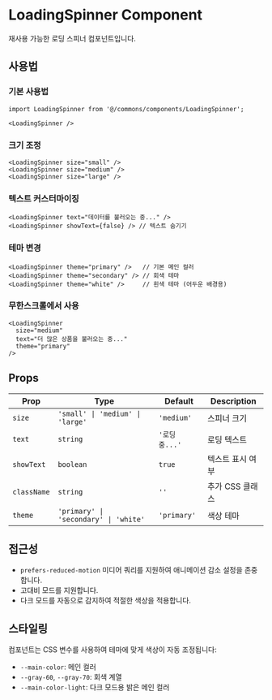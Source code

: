 # LoadingSpinner Component

재사용 가능한 로딩 스피너 컴포넌트입니다.

## 사용법

### 기본 사용법
```tsx
import LoadingSpinner from '@/commons/components/LoadingSpinner';

<LoadingSpinner />
```

### 크기 조정
```tsx
<LoadingSpinner size="small" />
<LoadingSpinner size="medium" />
<LoadingSpinner size="large" />
```

### 텍스트 커스터마이징
```tsx
<LoadingSpinner text="데이터를 불러오는 중..." />
<LoadingSpinner showText={false} /> // 텍스트 숨기기
```

### 테마 변경
```tsx
<LoadingSpinner theme="primary" />   // 기본 메인 컬러
<LoadingSpinner theme="secondary" /> // 회색 테마
<LoadingSpinner theme="white" />     // 흰색 테마 (어두운 배경용)
```

### 무한스크롤에서 사용
```tsx
<LoadingSpinner 
  size="medium" 
  text="더 많은 상품을 불러오는 중..." 
  theme="primary"
/>
```

## Props

| Prop | Type | Default | Description |
|------|------|---------|-------------|
| `size` | `'small' \| 'medium' \| 'large'` | `'medium'` | 스피너 크기 |
| `text` | `string` | `'로딩 중...'` | 로딩 텍스트 |
| `showText` | `boolean` | `true` | 텍스트 표시 여부 |
| `className` | `string` | `''` | 추가 CSS 클래스 |
| `theme` | `'primary' \| 'secondary' \| 'white'` | `'primary'` | 색상 테마 |

## 접근성

- `prefers-reduced-motion` 미디어 쿼리를 지원하여 애니메이션 감소 설정을 존중합니다.
- 고대비 모드를 지원합니다.
- 다크 모드를 자동으로 감지하여 적절한 색상을 적용합니다.

## 스타일링

컴포넌트는 CSS 변수를 사용하여 테마에 맞게 색상이 자동 조정됩니다:

- `--main-color`: 메인 컬러
- `--gray-60`, `--gray-70`: 회색 계열
- `--main-color-light`: 다크 모드용 밝은 메인 컬러
